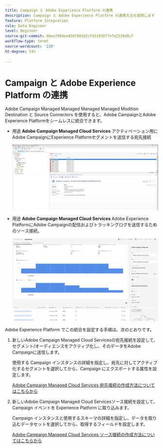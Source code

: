 ```yaml
---
title: Campaign と Adobe Experience Platform の連携
description: Campaign と Adobe Experience Platform の連携方法を説明します
feature: Platform Integration
role: Data Engineer
level: Beginner
source-git-commit: 9bea7904ea4507083d2cf45193877e7a2539d0c7
workflow-type: tm+mt
source-wordcount: '220'
ht-degree: 54%

---
```


# Campaign と Adobe Experience Platform の連携

Adobe Campaign Managed Managed Managed Managed Modition Destination と Source Connectors を使用すると、Adobe CampaignとAdobe Experience Platformをシームレスに統合できます。

* 用途 **Adobe Campaign Managed Cloud Services** アクティベーション用にAdobe CampaignにExperience Platformセグメントを送信する宛先接続

   ![](assets/aep-destination.png)

* 用途 **Adobe Campaign Managed Cloud Services** Adobe Experience PlatformにAdobe Campaignの配信およびトラッキングログを送信するためのソース接続。

   ![](assets/aep-logs.png)

Adobe Experience Platform でこの統合を設定する手順は、次のとおりです。

1. 新しいAdobe Campaign Managed Cloud Servicesの宛先接続を設定して、セグメント/オーディエンスをアクティブ化し、そのデータをAdobe Campaignに送信します。

   使用する Campaign インスタンスの詳細を指定し、宛先に対してアクティブ化するセグメントを選択してから、Campaign にエクスポートする属性を設定します。

   [Adobe Campaign Managed Cloud Services 宛先接続の作成方法についてはこちらから](https://www.adobe.com/go/destinations-adobe-campaign-managed-cloud-services-en)

1. 新しいAdobe Campaign Managed Cloud Servicesソース接続を設定して、Campaign イベントを Experience Platform に取り込みます。

   Campaign インスタンスと使用するスキーマの詳細を指定し、データを取り込むデータセットを選択してから、取得するフィールドを設定します。

   [Adobe Campaign Managed Cloud Services ソース接続の作成方法についてはこちらから](https://www.adobe.com/go/sources-campaign-ui-en)
